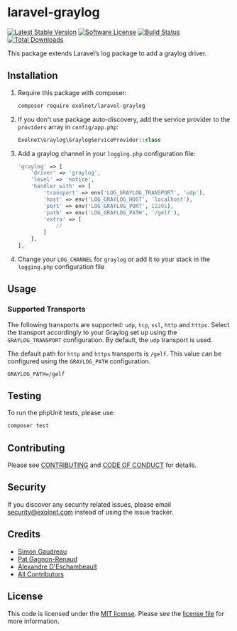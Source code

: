 # laravel-graylog

[![Latest Stable Version](https://poser.pugx.org/eXolnet/laravel-graylog/v/stable?format=flat-square)](https://packagist.org/packages/eXolnet/laravel-graylog)
[![Software License](https://img.shields.io/badge/license-MIT-brightgreen.svg?style=flat-square)](LICENSE.md)
[![Build Status](https://img.shields.io/github/actions/workflow/status/eXolnet/laravel-graylog/tests.yml?label=tests&style=flat-square)](https://github.com/eXolnet/laravel-graylog/actions?query=workflow%3Atests)
[![Total Downloads](https://img.shields.io/packagist/dt/eXolnet/laravel-graylog.svg?style=flat-square)](https://packagist.org/packages/eXolnet/laravel-graylog)

This package extends Laravel’s log package to add a graylog driver.

## Installation

1. Require this package with composer:

    ```bash
    composer require exolnet/laravel-graylog
    ```

2. If you don't use package auto-discovery, add the service provider to the `providers` array in `config/app.php`:

    ```php
    Exolnet\Graylog\GraylogServiceProvider::class
    ```

3. Add a graylog channel in your `logging.php` configuration file:

    ```php
    'graylog' => [
        'driver' => 'graylog',
        'level' => 'notice',
        'handler_with' => [
            'transport' => env('LOG_GRAYLOG_TRANSPORT', 'udp'),
            'host' => env('LOG_GRAYLOG_HOST', 'localhost'),
            'port' => env('LOG_GRAYLOG_PORT', 12201),
            'path' => env('LOG_GRAYLOG_PATH', '/gelf'),
            'extra' => [
                //
            ]
        ],
    ],
    ```

4. Change your `LOG_CHANNEL` for `graylog` or add it to your stack in the `logging.php` configuration file

## Usage

### Supported Transports

The following transports are supported: `udp`, `tcp`, `ssl`, `http` and `https`. Select the transport accordingly to
your Graylog set up using the `GRAYLOG_TRANSPORT` configuration. By default, the `udp` transport is used.

The default path for `http` and `https` transports is `/gelf`. This value can be configured using the `GRAYLOG_PATH`
configuration.

```
GRAYLOG_PATH=/gelf
```

## Testing

To run the phpUnit tests, please use:

```bash
composer test
```

## Contributing

Please see [CONTRIBUTING](CONTRIBUTING.md) and [CODE OF CONDUCT](CODE_OF_CONDUCT.md) for details.

## Security

If you discover any security related issues, please email security@exolnet.com instead of using the issue tracker.

## Credits

- [Simon Gaudreau](https://github.com/Gandhi11)
- [Pat Gagnon-Renaud](https://github.com/pgrenaud)
- [Alexandre D'Eschambeault](https://github.com/xel1045)
- [All Contributors](../../contributors)

## License

This code is licensed under the [MIT license](http://choosealicense.com/licenses/mit/). 
Please see the [license file](LICENSE) for more information.
